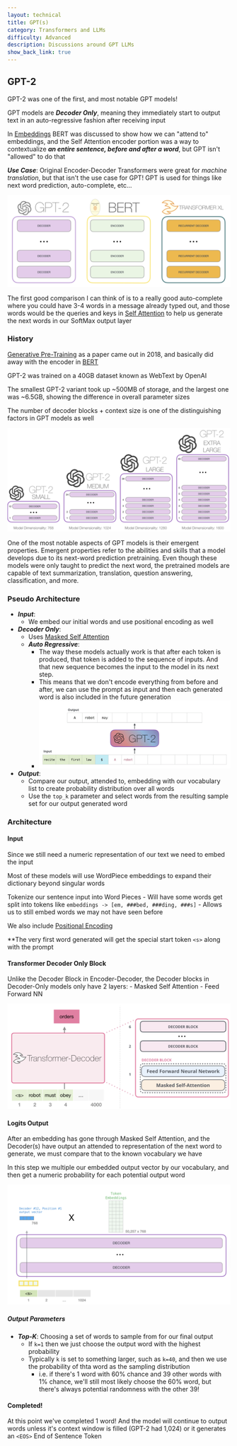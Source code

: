 ```yaml
---
layout: technical
title: GPT(s)
category: Transformers and LLMs
difficulty: Advanced
description: Discussions around GPT LLMs
show_back_link: true
---
```


## GPT-2
GPT-2 was one of the first, and most notable GPT models!

GPT models are ***Decoder Only***, meaning they immediately start to output text in an auto-regressive fashion after receiving input

In [Embeddings](./EMBEDDINGS.md) BERT was discussed to show how we can "attend to" embeddings, and the Self Attention encoder portion was a way to contextualize ***an entire sentence, before and after a word***, but GPT isn't "allowed" to do that

***Use Case***: Original Encoder-Decoder Transformers were great for *machine translation*, but that isn't the use case for GPT! GPT is used for things like next word prediction, auto-complete, etc...

![GPT, BERT, and Others](./images/gpt_bert_others.png)

The first good comparison I can think of is to a really good auto-complete where you could have 3-4 words in a message already typed out, and those words would be the queries and keys in [Self Attention](./ATTENTION.md#self-attention) to help us generate the next words in our SoftMax output layer

### History
[Generative Pre-Training](https://gwern.net/doc/www/s3-us-west-2.amazonaws.com/d73fdc5ffa8627bce44dcda2fc012da638ffb158.pdf) as a paper came out in 2018, and basically did away with the encoder in [BERT](/docs/transformer_and_llm/BERT.md)

GPT-2 was trained on a 40GB dataset known as WebText by OpenAI

The smallest GPT-2 variant took up ~500MB of storage, and the largest one was ~6.5GB, showing the difference in overall parameter sizes

The number of decoder blocks + context size is one of the distinguishing factors in GPT models as well

![GPT Sizes](./images/gpt_sizes.png)

One of the most notable aspects of GPT models is their emergent properties. Emergent properties refer to the abilities and skills that a model develops due to its next-word prediction pretraining. Even though these models were only taught to predict the next word, the pretrained models are capable of text summarization, translation, question answering, classification, and more.

### Pseudo Architecture

- ***Input***:
    - We embed our initial words and use positional encoding as well
- ***Decoder Only***:
    - Uses [Masked Self Attention](/docs/transformer_and_llm/ATTENTION.md#masked-self-attention)
    - ***Auto Regressive***:
        - The way these models actually work is that after each token is produced, that token is added to the sequence of inputs. And that new sequence becomes the input to the model in its next step.
        - This means that we don't encode everything from before and after, we can use the prompt as input and then each generated word is also included in the future generation
        - ![AutoRegressive](./images/auto_regressive_generation.png)    
- ***Output***:
    - Compare our output, attended to, embedding with our vocabulary list to create probability distribution over all words
    - Use the `top_k` parameter and select words from the resulting sample set for our output generated word

### Architecture

#### Input
Since we still need a numeric representation of our text we need to embed the input

Most of these models will use WordPiece embeddings to expand their dictionary beyond singular words

Tokenize our sentence input into Word Pieces
    - Will have some words get split into tokens like `embeddings -> [em, ###bed, ###ding, ###s]`
    - Allows us to still embed words we may not have seen before

We also include [Positional Encoding](./ATTENTION.md#positional-encoding)

**The very first word generated will get the special start token `<s>` along with the prompt

#### Transformer Decoder Only Block
Unlike the Decoder Block in Encoder-Decoder, the Decoder blocks in Decoder-Only models only have 2 layers:
    - Masked Self Attention
    - Feed Forward NN

![Transformer Decoder Only Block](./images/decoder_only_block.png)

#### Logits Output
After an embedding has gone through Masked Self Attention, and the Decoder(s) have output an attended to representation of the next word to generate, we must compare that to the known vocabulary we have

In this step we multiple our embedded output vector by our vocabulary, and then get a numeric probability for each potential output word

![Output Choice](./images/decoder_output_choice.png)

##### Output Parameters
- ***Top-K***: Choosing a set of words to sample from for our final output
    - If `k=1` then we just choose the output word with the highest probability
    - Typically `k` is set to something larger, such as `k=40`, and then we use the probability of thta word as the sampling distribution
        - i.e. if there's 1 word with 60% chance and 39 other words with 1% chance, we'll still most likely choose the 60% word, but there's always potential randomness with the other 39!

#### Completed!
At this point we've completed 1 word! And the model will continue to output words unless it's context window is filled (GPT-2 had 1,024) or it generates an `<EOS>` End of Sentence Token